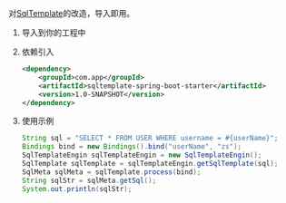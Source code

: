 对[SqlTemplate](https://github.com/wenzuojing/SqlTemplate)的改造，导入即用。

1. 导入到你的工程中

2. 依赖引入

   ```xml
   <dependency>
       <groupId>com.app</groupId>
       <artifactId>sqltemplate-spring-boot-starter</artifactId>
       <version>1.0-SNAPSHOT</version>
   </dependency>
   ```

3. 使用示例

   ```java
   String sql = "SELECT * FROM USER WHERE username = #{userName}";
   Bindings bind = new Bindings().bind("userName", "zs");
   SqlTemplateEngin sqlTemplateEngin = new SqlTemplateEngin();
   SqlTemplate sqlTemplate = sqlTemplateEngin.getSqlTemplate(sql);
   SqlMeta sqlMeta = sqlTemplate.process(bind);
   String sqlStr = sqlMeta.getSql();
   System.out.println(sqlStr);
   ```

   

